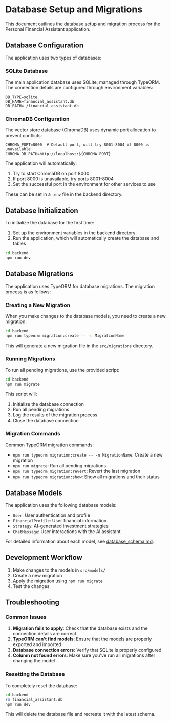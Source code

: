 # Database Setup and Migrations

This document outlines the database setup and migration process for the Personal Financial Assistant application.

## Database Configuration

The application uses two types of databases:

### SQLite Database
The main application database uses SQLite, managed through TypeORM. The connection details are configured through environment variables:

```
DB_TYPE=sqlite
DB_NAME=financial_assistant.db
DB_PATH=./financial_assistant.db
```

### ChromaDB Configuration
The vector store database (ChromaDB) uses dynamic port allocation to prevent conflicts:

```
CHROMA_PORT=8000  # Default port, will try 8001-8004 if 8000 is unavailable
CHROMA_DB_PATH=http://localhost:${CHROMA_PORT}
```

The application will automatically:
1. Try to start ChromaDB on port 8000
2. If port 8000 is unavailable, try ports 8001-8004
3. Set the successful port in the environment for other services to use

These can be set in a `.env` file in the backend directory.

## Database Initialization

To initialize the database for the first time:

1. Set up the environment variables in the backend directory
2. Run the application, which will automatically create the database and tables

```bash
cd backend
npm run dev
```

## Database Migrations

The application uses TypeORM for database migrations. The migration process is as follows:

### Creating a New Migration

When you make changes to the database models, you need to create a new migration:

```bash
cd backend
npm run typeorm migration:create -- -n MigrationName
```

This will generate a new migration file in the `src/migrations` directory.

### Running Migrations

To run all pending migrations, use the provided script:

```bash
cd backend
npm run migrate
```

This script will:
1. Initialize the database connection
2. Run all pending migrations
3. Log the results of the migration process
4. Close the database connection

### Migration Commands

Common TypeORM migration commands:

- `npm run typeorm migration:create -- -n MigrationName`: Create a new migration
- `npm run migrate`: Run all pending migrations
- `npm run typeorm migration:revert`: Revert the last migration
- `npm run typeorm migration:show`: Show all migrations and their status

## Database Models

The application uses the following database models:

- `User`: User authentication and profile
- `FinancialProfile`: User financial information
- `Strategy`: AI-generated investment strategies
- `ChatMessage`: User interactions with the AI assistant

For detailed information about each model, see [database_schema.md](database_schema.md).

## Development Workflow

1. Make changes to the models in `src/models/`
2. Create a new migration
3. Apply the migration using `npm run migrate`
4. Test the changes

## Troubleshooting

### Common Issues

1. **Migration fails to apply**: Check that the database exists and the connection details are correct
2. **TypeORM can't find models**: Ensure that the models are properly exported and imported
3. **Database connection errors**: Verify that SQLite is properly configured
4. **Column not found errors**: Make sure you've run all migrations after changing the model

### Resetting the Database

To completely reset the database:

```bash
cd backend
rm financial_assistant.db
npm run dev
```

This will delete the database file and recreate it with the latest schema. 